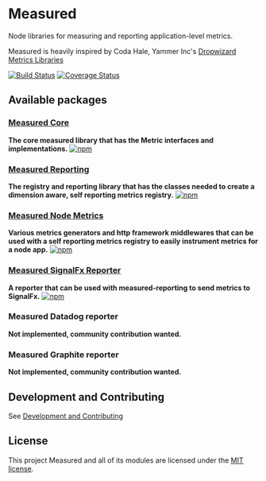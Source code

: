 # Measured

Node libraries for measuring and reporting application-level metrics.

Measured is heavily inspired by Coda Hale, Yammer Inc's [Dropwizard Metrics Libraries](https://github.com/dropwizard/metrics)

[![Build Status](https://secure.travis-ci.org/yaorg/node-measured.png?branch=master)](http://travis-ci.org/yaorg/node-measured) [![Coverage Status](https://coveralls.io/repos/github/yaorg/node-measured/badge.svg?branch=master)](https://coveralls.io/github/yaorg/node-measured?branch=master)

## Available packages

### [Measured Core](packages/measured-core)

**The core measured library that has the Metric interfaces and implementations.**
[![npm](https://img.shields.io/npm/v/measured-core.svg)](https://www.npmjs.com/package/measured-core) 

### [Measured Reporting](packages/measured-reporting)

**The registry and reporting library that has the classes needed to create a dimension aware, self reporting metrics registry.**
[![npm](https://img.shields.io/npm/v/measured-reporting.svg)](https://www.npmjs.com/package/measured-reporting) 

### [Measured Node Metrics](packages/measured-node-metrics)

**Various metrics generators and http framework middlewares that can be used with a self reporting metrics registry to easily instrument metrics for a node app.**
[![npm](https://img.shields.io/npm/v/measured-node-metrics.svg)](https://www.npmjs.com/package/measured-node-metrics) 

### [Measured SignalFx Reporter](packages/measured-signalfx-reporter)

**A reporter that can be used with measured-reporting to send metrics to SignalFx.**
[![npm](https://img.shields.io/npm/v/measured-signalfx-reporter.svg)](https://www.npmjs.com/package/measured-signalfx-reporter) 

### Measured Datadog reporter

**Not implemented, community contribution wanted.**

### Measured Graphite reporter

**Not implemented, community contribution wanted.**


## Development and Contributing

See [Development and Contributing](https://github.com/yaorg/node-measured/blob/master/CONTRIBUTING.md)

## License

This project Measured and all of its modules are licensed under the [MIT license](https://github.com/yaorg/node-measured/blob/master/LICENSE).
